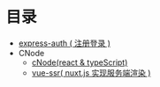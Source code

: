 # 目录
- [express-auth ( 注册登录 )](https://github.com/Senzz/side-project/tree/master/express-auth)
- CNode
  - [cNode(react & typeScript)](https://github.com/Senzz/side-project/tree/master/express-auth)
  - [vue-ssr( nuxt.js 实现服务端渲染 )](https://github.com/Senzz/side-project/tree/master/express-auth)